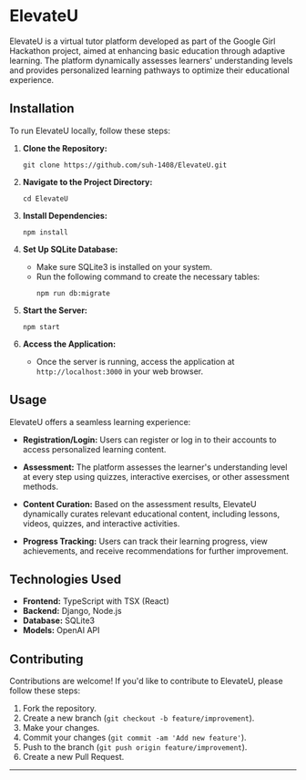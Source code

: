 # ElevateU

ElevateU is a virtual tutor platform developed as part of the Google Girl Hackathon project, aimed at enhancing basic education through adaptive learning. The platform dynamically assesses learners' understanding levels and provides personalized learning pathways to optimize their educational experience.

## Installation

To run ElevateU locally, follow these steps:

1. **Clone the Repository:** 
   ```
   git clone https://github.com/suh-1408/ElevateU.git
   ```

2. **Navigate to the Project Directory:**
   ```
   cd ElevateU
   ```

3. **Install Dependencies:**
   ```
   npm install
   ```

4. **Set Up SQLite Database:**
   - Make sure SQLite3 is installed on your system.
   - Run the following command to create the necessary tables:
     ```
     npm run db:migrate
     ```

5. **Start the Server:**
   ```
   npm start
   ```

6. **Access the Application:**
   - Once the server is running, access the application at `http://localhost:3000` in your web browser.

## Usage

ElevateU offers a seamless learning experience:

- **Registration/Login:** Users can register or log in to their accounts to access personalized learning content.
  
- **Assessment:** The platform assesses the learner's understanding level at every step using quizzes, interactive exercises, or other assessment methods.

- **Content Curation:** Based on the assessment results, ElevateU dynamically curates relevant educational content, including lessons, videos, quizzes, and interactive activities.

- **Progress Tracking:** Users can track their learning progress, view achievements, and receive recommendations for further improvement.

## Technologies Used

- **Frontend:** TypeScript with TSX (React)
- **Backend:** Django, Node.js
- **Database:** SQLite3
- **Models:** OpenAI API

## Contributing

Contributions are welcome! If you'd like to contribute to ElevateU, please follow these steps:

1. Fork the repository.
2. Create a new branch (`git checkout -b feature/improvement`).
3. Make your changes.
4. Commit your changes (`git commit -am 'Add new feature'`).
5. Push to the branch (`git push origin feature/improvement`).
6. Create a new Pull Request.

---
